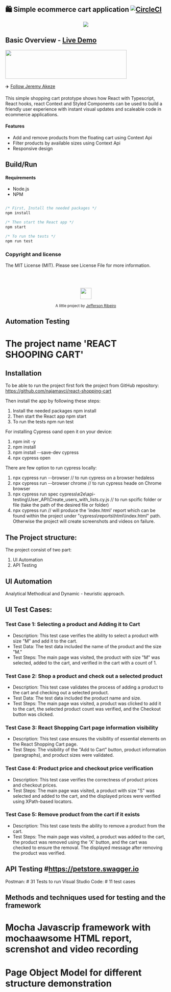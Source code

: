 ## 🛍️ Simple ecommerce cart application [![CircleCI](https://circleci.com/gh/jeffersonRibeiro/react-shopping-cart.svg?style=svg)](https://circleci.com/gh/jeffersonRibeiro/react-shopping-cart)

<p align="center">

  <img src="./readme-banner.png">
</p>

## Basic Overview - [Live Demo](https://react-shopping-cart-67954.firebaseapp.com/)

<p align="left">

  <img src="./work-in-the-netherlands.png" width="380" height="90">
</p>

✈️ [Follow Jeremy Akeze](https://www.linkedin.com/in/jeremy-akeze-9542b396/)

This simple shopping cart prototype shows how React with Typescript, React hooks, react Context and Styled Components can be used to build a friendly user experience with instant visual updates and scaleable code in ecommerce applications.

#### Features

- Add and remove products from the floating cart using Context Api
- Filter products by available sizes using Context Api
- Responsive design

<!--
## Getting started

Try playing with the code on CodeSandbox :)

[![Edit app](https://codesandbox.io/static/img/play-codesandbox.svg)](https://codesandbox.io/s/74rykw70qq)
 -->

## Build/Run

#### Requirements

- Node.js
- NPM

```javascript

/* First, Install the needed packages */
npm install

/* Then start the React app */
npm start

/* To run the tests */
npm run test

```

### Copyright and license

The MIT License (MIT). Please see License File for more information.

<br/>
<br/>
<p align="center"><img src="http://www.jeffersonribeiro.com/assets/img/apple-icon-180x180.png" width="35" height="35"/></p>
<p align="center">
<sub>A little project by <a href="http://www.jeffersonribeiro.com/">Jefferson Ribeiro</a></sub>
</p>

## Automation Testing

# The project name 'REACT SHOOPING CART'

## Installation

To be able to run the project first fork the project from GitHub repository: https://github.com/najamavci/react-shopping-cart

Then install the app by following these steps:

1. Install the needed packages
   npm install
2. Then start the React app
   npm start
3. To run the tests
   npm run test

For installing Cypress oand open it on your device:

1. npm init -y
2. npm install
3. npm install --save-dev cypress
4. npx cypress open

There are few option to run cypress locally:

1. npx cypress run --browser // to run cypress on a browser hedaless
2. npx cypress run --browser chrome // to run cypress heade on Chrome browser
3. npx cypress run spec cypress\e2e\api-testing\User_API\Create_users_with_lists.cy.js // to run spcific folder or file (take the path of the desired file or folder)
4. npx cypress run // will produce the 'index.html' report which can be found within the project under "cypress\reports\html\index.html" path. Otherwise the project will create screenshots and videos on failure.

## The Project structure:

The project consist of two part:

1. UI Automation
2. API Testing

## UI Automation

Analytical Methodical and Dynamic - heuristic approach.

## UI Test Cases:

### Test Case 1: Selecting a product and Adding it to Cart

- Description: This test case verifies the ability to select a product with size "M" and add it to the cart.
- Test Data: The test data included the name of the product and the size "M."
- Test Steps: The main page was visited, the product with size "M" was selected, added to the cart, and verified in the cart with a count of 1.

### Test Case 2: Shop a product and check out a selected product

- Description: This test case validates the process of adding a product to the cart and checking out a selected product.
- Test Data: The test data included the product name and size.
- Test Steps: The main page was visited, a product was clicked to add it to the cart, the selected product count was verified, and the Checkout button was clicked.

### Test Case 3: React Shopping Cart page information visibility

- Description: This test case ensures the visibility of essential elements on the React Shopping Cart page.
- Test Steps: The visibility of the "Add to Cart" button, product information (paragraphs), and product sizes were validated.

### Test Case 4: Product price and checkout price verification

- Description: This test case verifies the correctness of product prices and checkout prices.
- Test Steps: The main page was visited, a product with size "S" was selected and added to the cart, and the displayed prices were verified using XPath-based locators.

### Test Case 5: Remove product from the cart if it exists

- Description: This test case tests the ability to remove a product from the cart.
- Test Steps: The main page was visited, a product was added to the cart, the product was removed using the 'X' button, and the cart was checked to ensure the removal. The displayed message after removing the product was verified.

## API Testing #https://petstore.swagger.io

Postman: # 31 Tests to run
Visual Studio Code: # 11 test cases

## Methods and techniques used for testing and the framework

# Mocha Javascrip framework with mochaawsome HTML report, screnshot and video recording

# Page Object Model for different structure demonstration
